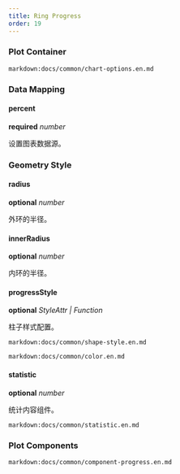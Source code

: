 ```yaml
---
title: Ring Progress
order: 19
---
```


### Plot Container

`markdown:docs/common/chart-options.en.md`

### Data Mapping

#### percent 

<description>**required** _number_</description>

设置图表数据源。

### Geometry Style

#### radius

<description>**optional** _number_</description>

外环的半径。

#### innerRadius

<description>**optional** _number_</description>

内环的半径。

#### progressStyle

<description>**optional** _StyleAttr | Function_</description>

柱子样式配置。

`markdown:docs/common/shape-style.en.md`

`markdown:docs/common/color.en.md`

#### statistic

<description>**optional** _number_</description>

统计内容组件。

`markdown:docs/common/statistic.en.md`

### Plot Components

`markdown:docs/common/component-progress.en.md`
